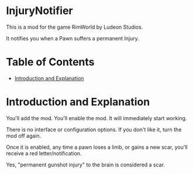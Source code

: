 # InjuryNotifier

This is a mod for the game RimWorld by Ludeon Studios.

It notifies you when a Pawn suffers a permanent Injury.

# Table of Contents

* [Introduction and Explanation](#introduction-and-explanation)

# Introduction and Explanation

You'll add the mod. You'll enable the mod. It will immediately start working.

There is no interface or configuration options. If you don't like it, turn the mod off again.

Once it is enabled, any time a pawn loses a limb, or gains a new scar, you'll receive a red letter/notification.

Yes, "permanent gunshot injury" to the brain is considered a scar.
